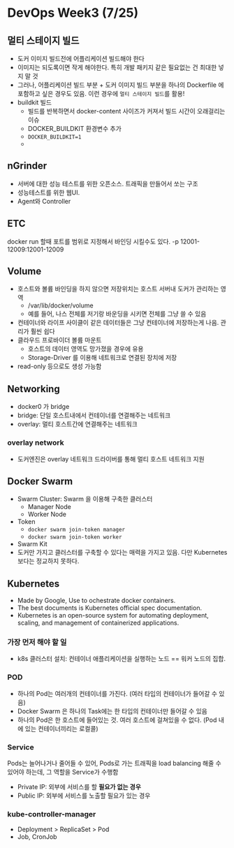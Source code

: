 # DevOps Week3 (7/25)
## 멀티 스테이지 빌드
* 도커 이미지 빌드전에 어플리케이션 빌드해야 한다
* 이미지는 되도록이면 작게 해야한다. 특히 개발 패키지 같은 필요없는 건 최대한 넣지 말 것
* 그러나, 어플리케이션 빌드 부분 + 도커 이미지 빌드 부분을 하나의 Dockerfile 에 포함하고 싶은 경우도 있음. 이런 경우에 `멀티 스테이지 빌드`를 활용!
* buildkit 빌드
	* 빌드를 반복하면서 docker-content 사이즈가 커져서 빌드 시간이 오래걸리는 이슈
	* DOCKER_BUILDKIT 환경변수 추가
	* `DOCKER_BUILDKIT=1`
	* 

## nGrinder
* 서버에 대한 성능 테스트를 위한 오픈소스. 트래픽을 만들어서 쏘는 구조
*  성능테스트를 위한 웹UI. 
*  Agent와 Controller


## ETC
docker run 할때 포트를 범위로 지정해서 바인딩 시킬수도 있다. -p 12001-12009:12001-12009

## Volume 
* 호스트와 볼륨 바인딩을 하지 않으면 저장위치는 호스트 서버내 도커가 관리하는 영역
	* /var/lib/docker/volume
	* 예를 들어, 나스 전체를 저기랑 바운딩을 시키면 전체를 그냥 쓸 수 있음
* 컨테이너와 라이프 사이클이 같은 데이터들은 그냥 컨테이너에 저장하는게 나음. 관리가 훨씬 쉽다
* 클라우드 프로바이더 볼륨 마운트
	* 호스트의 데이터 영역도 망가졌을 경우에 유용
	* Storage-Driver 를 이용해 네트워크로 연결된 장치에 저장 
* read-only  등으로도 생성 가능함


## Networking
* docker0 가 bridge
* bridge: 단일 호스트내에서 컨테이너를 연결해주는 네트워크
* overlay: 멀티 호스트간에 연결해주는 네트워크

### overlay network
* 도커엔진은 overlay 네트워크 드라이버를 통해 멀티 호스트 네트워크 지원
 
## Docker Swarm
 * Swarm Cluster: Swarm 을 이용해 구축한 클러스터
	 * Manager Node
	 * Worker Node
 * Token
	 * `docker swarm join-token manager`
	 * `docker swarm join-token worker`
 * Swarm Kit
 * 도커만 가지고 클러스터를 구축할 수 있다는 매력을 가지고 있음. 다만 Kubernetes 보다는 정교하지 못하다.

## Kubernetes
* Made by Google, Use to ochestrate docker containers.
* The best documents is Kubernetes official spec documentation.
* Kubernetes is an open-source system for automating deployment, scaling, and management of containerized applications.

### 가장 먼저 해야 할 일
* k8s 클러스터 설치: 컨테이너 애플리케이션을 실행하는 노드 == 워커 노드의 집합.

### POD
* 하나의 Pod는 여러개의 컨테이너를 가진다. (여러 타입의 컨테이너가 들어갈 수 있음)
* Docker Swarm 은 하나의 Task에는 한 타입의 컨테이너만 들어갈 수 있음
* 하나의 Pod은 한 호스트에 들어있는 것. 여러 호스트에 걸쳐있을 수 없다. (Pod 내에 있는 컨테이너끼리는 로컬콜)


### Service
Pods는 늘어나거나 줄어들 수 있어, Pods로 가는 트래픽을 load balancing 해줄 수 있어야 하는데, 그 역할을 Service가 수행함
* Private IP: 외부에 서비스를 할 **필요가 없는 경우**
* Public IP: 외부에 서비스를 노출할 필요가 있는 경우

### kube-controller-manager
* Deployment > ReplicaSet > Pod
* Job, CronJob

<!--stackedit_data:
eyJoaXN0b3J5IjpbLTcwMDEzMzQ0OCwxNDM4MTQyMzg2LC0xMD
gxMDUyMjU0LC0yMTAwNDM0OTQzLC0xOTMxNjE1MTQ0LDgzMzUx
NzczMCw5NDgzNzA1ODQsNzY1ODI3NDM4LC0xNTc2MzA0MDA4LD
E2OTc4NjU5NzUsLTQ3NTM3NTI5Miw4MzE4NTYxMjIsLTMxMTM2
NzY4MiwtMTQ2NTgxNjU1MSwtMTEyNDYzMTQ3LDEwOTEyNDQxMj
AsNzg1MzA0Njk2LC05Njk4OTg0MDYsNjA0Njg1OTUyLC0xMTE5
OTQwOTE1XX0=
-->